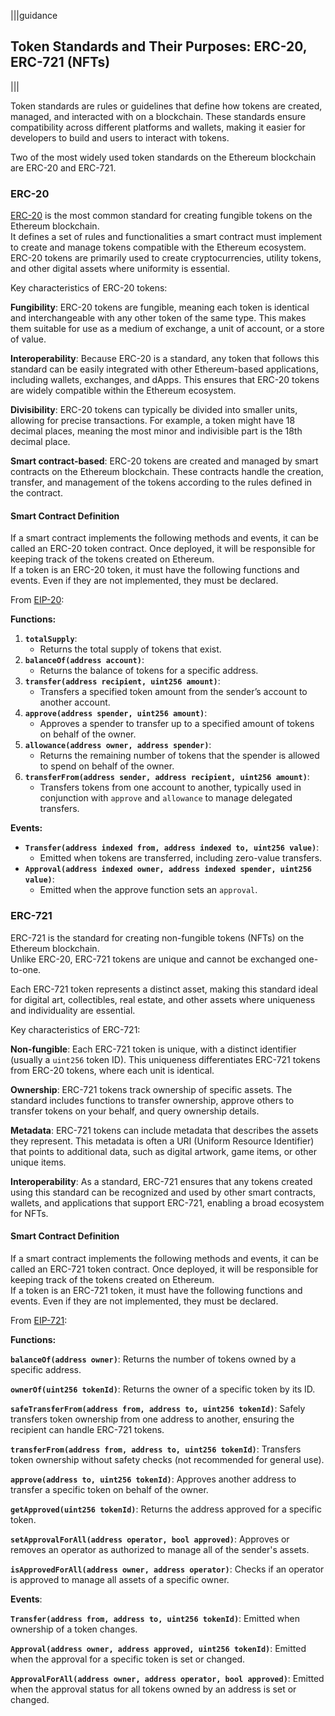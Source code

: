 |||guidance
## Token Standards and Their Purposes: ERC-20, ERC-721 (NFTs)

|||


Token standards are rules or guidelines that define how tokens are created, managed, and interacted with on a blockchain. These standards ensure compatibility across different platforms and wallets, making it easier for developers to build and users to interact with tokens. 

Two of the most widely used token standards on the Ethereum blockchain are ERC-20 and ERC-721.

### ERC-20

[ERC-20](https://ethereum.org/en/developers/docs/standards/tokens/erc-20/) is the most common standard for creating fungible tokens on the Ethereum blockchain.   
It defines a set of rules and functionalities a smart contract must implement to create and manage tokens compatible with the Ethereum ecosystem.  
ERC-20 tokens are primarily used to create cryptocurrencies, utility tokens, and other digital assets where uniformity is essential.

Key characteristics of ERC-20 tokens:

**Fungibility**: ERC-20 tokens are fungible, meaning each token is identical and interchangeable with any other token of the same type. This makes them suitable for use as a medium of exchange, a unit of account, or a store of value.

**Interoperability**: Because ERC-20 is a standard, any token that follows this standard can be easily integrated with other Ethereum-based applications, including wallets, exchanges, and dApps. This ensures that ERC-20 tokens are widely compatible within the Ethereum ecosystem.

**Divisibility**: ERC-20 tokens can typically be divided into smaller units, allowing for precise transactions. For example, a token might have 18 decimal places, meaning the most minor and indivisible part is the 18th decimal place.

**Smart contract-based**: ERC-20 tokens are created and managed by smart contracts on the Ethereum blockchain. These contracts handle the creation, transfer, and management of the tokens according to the rules defined in the contract.

#### Smart Contract Definition

If a smart contract implements the following methods and events, it can be called an ERC-20 token contract. Once deployed, it will be responsible for keeping track of the tokens created on Ethereum.  
If a token is an ERC-20 token, it must have the following functions and events. Even if they are not implemented, they must be declared.

From [EIP-20](https://eips.ethereum.org/EIPS/eip-20):

**Functions:**

1. **`totalSupply`**:  
   * Returns the total supply of tokens that exist.  
2. **`balanceOf(address account)`**:  
   * Returns the balance of tokens for a specific address.  
3. **`transfer(address recipient, uint256 amount)`**:  
   * Transfers a specified token amount from the sender’s account to another account.  
4. **`approve(address spender, uint256 amount)`**:  
   * Approves a spender to transfer up to a specified amount of tokens on behalf of the owner.  
5. **`allowance(address owner, address spender)`**:  
   * Returns the remaining number of tokens that the spender is allowed to spend on behalf of the owner.  
6. **`transferFrom(address sender, address recipient, uint256 amount)`**:  
   * Transfers tokens from one account to another, typically used in conjunction with `approve` and `allowance` to manage delegated transfers.

**Events:**

* **`Transfer(address indexed from, address indexed to, uint256 value)`**:  
  * Emitted when tokens are transferred, including zero-value transfers.  
* **`Approval(address indexed owner, address indexed spender, uint256 value)`**:  
  * Emitted when the approve function sets an `approval`.

### ERC-721

ERC-721 is the standard for creating non-fungible tokens (NFTs) on the Ethereum blockchain.   
Unlike ERC-20, ERC-721 tokens are unique and cannot be exchanged one-to-one. 

Each ERC-721 token represents a distinct asset, making this standard ideal for digital art, collectibles, real estate, and other assets where uniqueness and individuality are essential.

Key characteristics of ERC-721: 

**Non-fungible**: Each ERC-721 token is unique, with a distinct identifier (usually a `uint256` token ID). This uniqueness differentiates ERC-721 tokens from ERC-20 tokens, where each unit is identical.

**Ownership**: ERC-721 tokens track ownership of specific assets. The standard includes functions to transfer ownership, approve others to transfer tokens on your behalf, and query ownership details.

**Metadata**: ERC-721 tokens can include metadata that describes the assets they represent. This metadata is often a URI (Uniform Resource Identifier) that points to additional data, such as digital artwork, game items, or other unique items.

**Interoperability**: As a standard, ERC-721 ensures that any tokens created using this standard can be recognized and used by other smart contracts, wallets, and applications that support ERC-721, enabling a broad ecosystem for NFTs.

#### Smart Contract Definition

If a smart contract implements the following methods and events, it can be called an ERC-721 token contract. Once deployed, it will be responsible for keeping track of the tokens created on Ethereum.  
If a token is an ERC-721 token, it must have the following functions and events. Even if they are not implemented, they must be declared.

From [EIP-721](https://eips.ethereum.org/EIPS/eip-721):

**Functions:**

**`balanceOf(address owner)`**: Returns the number of tokens owned by a specific address.

**`ownerOf(uint256 tokenId)`**: Returns the owner of a specific token by its ID.

**`safeTransferFrom(address from, address to, uint256 tokenId)`**: Safely transfers token ownership from one address to another, ensuring the recipient can handle ERC-721 tokens.

**`transferFrom(address from, address to, uint256 tokenId)`**: Transfers token ownership without safety checks (not recommended for general use).

**`approve(address to, uint256 tokenId)`**: Approves another address to transfer a specific token on behalf of the owner.

**`getApproved(uint256 tokenId)`**: Returns the address approved for a specific token.

**`setApprovalForAll(address operator, bool approved)`**: Approves or removes an operator as authorized to manage all of the sender's assets.

**`isApprovedForAll(address owner, address operator)`**: Checks if an operator is approved to manage all assets of a specific owner.

**Events**:

**`Transfer(address from, address to, uint256 tokenId)`**: Emitted when ownership of a token changes.

**`Approval(address owner, address approved, uint256 tokenId)`**: Emitted when the approval for a specific token is set or changed.

**`ApprovalForAll(address owner, address operator, bool approved)`**: Emitted when the approval status for all tokens owned by an address is set or changed.
